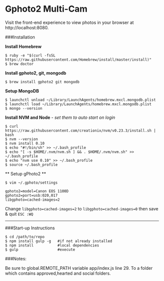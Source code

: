 Gphoto2 Multi-Cam
===

Visit the front-end experience to view photos in your browser at http://localhost:8080.

###Installation

**Install Homebrew**

```
$ ruby -e "$(curl -fsSL https://raw.githubusercontent.com/Homebrew/install/master/install)"
$ brew doctor

```

**Install gphoto2, git, mongodb**

```
$ brew install gphoto2 git mongodb

```

**Setup MongoDB**

```
$ launchctl unload ~/Library/LaunchAgents/homebrew.mxcl.mongodb.plist
$ launchctl load ~/Library/LaunchAgents/homebrew.mxcl.mongodb.plist
$ mongo --version

```

**Install NVM and Node** -
*set them to auto start on login*

```
$ curl https://raw.githubusercontent.com/creationix/nvm/v0.23.3/install.sh | bash
$ nvm --version
$ nvm install 0.10
$ echo "#!/bin/sh" >> ~/.bash_profile
$ echo "[ -s $HOME/.nvm/nvm.sh ] && . $HOME/.nvm/nvm.sh" >> ~/.bash_profile
$ echo "nvm use 0.10" >> ~/.bash_profile
$ source ~/.bash_profile
```

** Setup gPhoto2 **

```
$ vim ~/.gphoto/settings

gphoto2=model=Canon EOS 1100D
gphoto2=port=usb:020,017
libgphoto=cached-images=2

```

Change `libgphoto=cached-images=2` to `libgphoto=cached-images=0` then save & quit `ESC :WQ`

---

###Start-up Instructions

```
$ cd /path/to/repo
$ npm install gulp -g   #if not already installed
$ npm install           #local dependencies
$ gulp                  #execute

```

###Notes:

Be sure to global.REMOTE_PATH variable app/index.js line 29. To a folder which contains approved,hearted and social folders.
